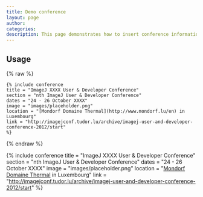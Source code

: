 ```yaml
---
title: Demo conference
layout: page
author: 
categories: 
description: This page demonstrates how to insert conference information.
---
```


## Usage

{% raw %}
```
{% include conference
title = "ImageJ XXXX User & Developer Conference"
section = "nth ImageJ User & Developer Conference"
dates = "24 - 26 October XXXX"
image = "images/placeholder.png"
location = "[Mondorf Domaine Thermal](http://www.mondorf.lu/en) in Luxembourg"
link = "http://imagejconf.tudor.lu/archive/imagej-user-and-developer-conference-2012/start"
%}
```
{% endraw %}

{% include conference 
title = "ImageJ XXXX User & Developer Conference"
section = "nth ImageJ User & Developer Conference"
dates = "24 - 26 October XXXX"
image = "images/placeholder.png"
location = "[Mondorf Domaine Thermal](http://www.mondorf.lu/en) in Luxembourg"
link = "http://imagejconf.tudor.lu/archive/imagej-user-and-developer-conference-2012/start"
%}
